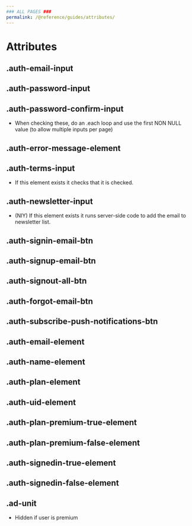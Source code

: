 ```yaml
---
### ALL PAGES ###
permalink: /@reference/guides/attributes/
---
```


# Attributes
## .auth-email-input
## .auth-password-input
## .auth-password-confirm-input
  * When checking these, do an .each loop and use the first NON NULL value (to allow multiple inputs per page)
## .auth-error-message-element
## .auth-terms-input
  * If this element exists it checks that it is checked.
## .auth-newsletter-input
  * (NIY) If this element exists it runs server-side code to add the email to newsletter list.

## .auth-signin-email-btn
## .auth-signup-email-btn
## .auth-signout-all-btn
## .auth-forgot-email-btn
## .auth-subscribe-push-notifications-btn

## .auth-email-element
## .auth-name-element
## .auth-plan-element
## .auth-uid-element

## .auth-plan-premium-true-element
## .auth-plan-premium-false-element

## .auth-signedin-true-element
## .auth-signedin-false-element

## .ad-unit
  * Hidden if user is premium
